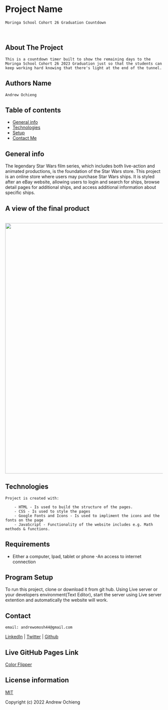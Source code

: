 # Project Name 
    Moringa School Cohort 26 Graduation Countdown

<br>

## About The Project

    This is a countdown timer built to show the remaining days to the Moringa School Cohort 26 2023 Graduation just so that the students can keep working hard knowing that there's light at the end of the tunnel.



## Authors Name

    Andrew Ochieng


## Table of contents

- [General info](#general-info)
- [Technologies](#technologies)
- [Setup](#setup)
- [Contact Me](#contact)

## General info

The legendary Star Wars film series, which includes both live-action and animated productions, is the foundation of the Star Wars store.
This project is an online store where users may purchase Star Wars ships. It is styled after an eBay website, allowing users to login and search for ships, browse detail pages for additional ships, and access additional information about specific ships.



## A view of the final product
<br>


<img src="./graduation-countdown.png" width="800px"/>

<br>

## Technologies

    Project is created with:

        - HTML - Is used to build the structure of the pages.
        - CSS - Is used to style the pages
        - Google Fonts and Icons - Is used to impliment the icons and the fonts on the page
        - JavaScript - Functionality of the website includes e.g. Math methods & functions.

## Requirements

- Either a computer, Ipad, tablet or phone -An access to internet connection

## Program Setup

To run this project, clone or download it from git hub. Using Live server or your developers environment(Text Editor), start the server using Live server extention and automatically the website will work.


## Contact

    email: andrewomosh44@gmail.com

[LinkedIn](https://www.linkedin.com/in/andrew-ochieng-00b076180/) | 
[Twitter](https://twitter.com/drew_omosh) | 
[Github](https://github.com/Andrew-Ochieng)


## Live GitHub Pages Link

[Color Flipper](https://andrew-ochieng.github.io/Graduation-Countdown/)



## License information

[MIT](LICENCE)

Copyright (c) 2022 Andrew Ochieng
